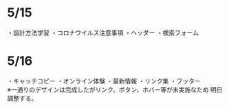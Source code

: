 # 5/15
・設計方法学習
・コロナウイルス注意事項
・ヘッダー
・検索フォーム

# 5/16
・キャッチコピー
・オンライン体験
・最新情報
・リンク集
・フッター<br>
※一通りのデザインは完成したがリンク、ボタン、ホバー等が未実施なため
明日調整する。
